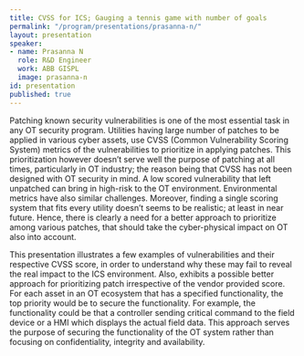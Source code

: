 ```yaml
---
title: CVSS for ICS; Gauging a tennis game with number of goals
permalink: "/program/presentations/prasanna-n/"
layout: presentation
speaker:
- name: Prasanna N
  role: R&D Engineer
  work: ABB GISPL
  image: prasanna-n
id: presentation
published: true
---
```


Patching known security vulnerabilities is one of the most essential task in any OT security program. Utilities having large number of patches to be applied in various cyber assets, use CVSS (Common Vulnerability Scoring System) metrics of the vulnerabilities to prioritize in applying patches. This prioritization however doesn’t serve well the purpose of patching at all times, particularly in OT industry; the reason being that CVSS has not been designed with OT security in mind. A low scored vulnerability that left unpatched can bring in high-risk to the OT environment. Environmental metrics have also similar challenges. Moreover, finding a single scoring system that fits every utility doesn’t seems to be realistic; at least in near future. Hence, there is clearly a need for a better approach to prioritize among various patches, that should take the cyber-physical impact on OT also into account.

This presentation illustrates a few examples of vulnerabilities and their respective CVSS score, in order to understand why these may fail to reveal the real impact to the ICS environment. Also, exhibits a possible better approach for prioritizing patch irrespective of the vendor provided score. For each asset in an OT ecosystem that has a specified functionality, the top priority would be to secure the functionality. For example, the functionality could be that a controller sending critical command to the field device or a HMI which displays the actual field data. This approach serves the purpose of securing the functionality of the OT system rather than focusing on confidentiality, integrity and availability.